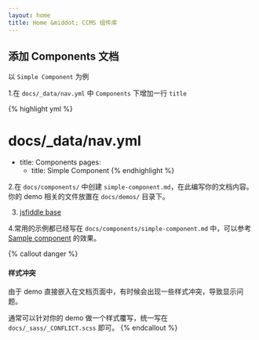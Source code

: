 ```yaml
---
layout: home
title: Home &middot; CCMS 组件库
---
```


## 添加 Components 文档

以 `Simple Component` 为例

1.在 `docs/_data/nav.yml` 中 `Components` 下增加一行 `title` 

{% highlight yml %}
# docs/_data/nav.yml
- title: Components
  pages:
    - title: Simple Component
{% endhighlight %}

2.在 `docs/components/` 中创建 `simple-component.md`，在此编写你的文档内容。你的 demo 相关的文件放置在 `docs/demos/` 目录下。

3. [jsfiddle base](https://jsfiddle.net/Kuitos/bny6tf2x/)

4.常用的示例都已经写在 `docs/components/simple-component.md` 中，可以参考 [Sample component](//docs/components/sample-component/) 的效果。

{% callout danger %}
#### 样式冲突
由于 demo 直接嵌入在文档页面中，有时候会出现一些样式冲突，导致显示问题。

通常可以针对你的 demo 做一个样式覆写，统一写在 `docs/_sass/_CONFLICT.scss` 即可。
{% endcallout %}


